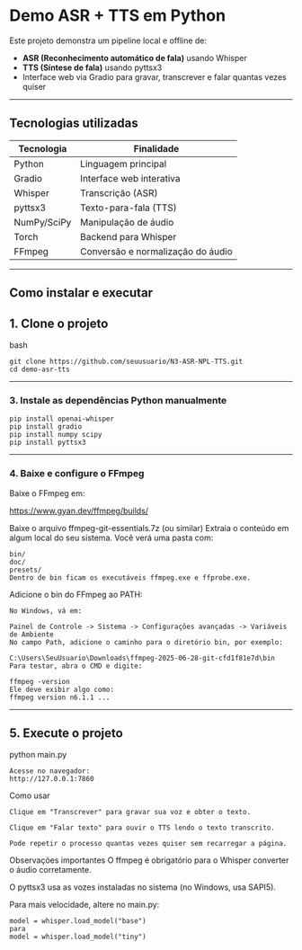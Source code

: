 # Demo ASR + TTS em Python

Este projeto demonstra um pipeline local e offline de:

- **ASR (Reconhecimento automático de fala)** usando Whisper
- **TTS (Síntese de fala)** usando pyttsx3
- Interface web via Gradio para gravar, transcrever e falar quantas vezes quiser

---

## Tecnologias utilizadas

| Tecnologia | Finalidade                          |
|------------|------------------------------------|
| Python     | Linguagem principal                |
| Gradio     | Interface web interativa           |
| Whisper    | Transcrição (ASR)                  |
| pyttsx3    | Texto-para-fala (TTS)              |
| NumPy/SciPy| Manipulação de áudio               |
| Torch      | Backend para Whisper               |
| FFmpeg     | Conversão e normalização do áudio  |

---

## Como instalar e executar

## 1. Clone o projeto
bash
```
git clone https://github.com/seuusuario/N3-ASR-NPL-TTS.git
cd demo-asr-tts
```
---
### 3. Instale as dependências Python manualmente
```
pip install openai-whisper
pip install gradio
pip install numpy scipy
pip install pyttsx3
```
---
### 4. Baixe e configure o FFmpeg
Baixe o FFmpeg em:

https://www.gyan.dev/ffmpeg/builds/

Baixe o arquivo ffmpeg-git-essentials.7z (ou similar)
Extraia o conteúdo em algum local do seu sistema. Você verá uma pasta com:
```
bin/
doc/
presets/
Dentro de bin ficam os executáveis ffmpeg.exe e ffprobe.exe.
```
Adicione o bin do FFmpeg ao PATH:
```
No Windows, vá em:

Painel de Controle -> Sistema -> Configurações avançadas -> Variáveis de Ambiente
No campo Path, adicione o caminho para o diretório bin, por exemplo:

C:\Users\SeuUsuario\Downloads\ffmpeg-2025-06-28-git-cfd1f81e7d\bin
Para testar, abra o CMD e digite:

ffmpeg -version
Ele deve exibir algo como:
ffmpeg version n6.1.1 ...
```
---
## 5. Execute o projeto

python main.py
```
Acesse no navegador:
http://127.0.0.1:7860
```
Como usar
```
Clique em "Transcrever" para gravar sua voz e obter o texto.

Clique em "Falar texto" para ouvir o TTS lendo o texto transcrito.

Pode repetir o processo quantas vezes quiser sem recarregar a página.
```
Observações importantes
O ffmpeg é obrigatório para o Whisper converter o áudio corretamente.

O pyttsx3 usa as vozes instaladas no sistema (no Windows, usa SAPI5).

Para mais velocidade, altere no main.py:
```
model = whisper.load_model("base")
para
model = whisper.load_model("tiny")
